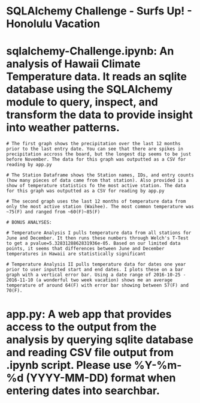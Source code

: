 # SQLAlchemy Challenge - Surfs Up! - Honolulu Vacation

# sqlalchemy-Challenge.ipynb:   An analysis of Hawaii Climate Temperature data. It reads an sqlite database using the SQLAlchemy module to query, inspect, and transform the data to provide insight into weather patterns.

    # The first graph shows the precipitation over the last 12 months prior to the last entry date. You can see that there are spikes in precipitation accross the board, but the longest dip seems to be just before November. The data for this graph was outputted as a CSV for reading by app.py

    # The Station Dataframe shows the Station names, IDs, and entry counts (how many pieces of data came from that station). Also provided is a show of temperature statistics fo the most active station. The data for this graph was outputted as a CSV for reading by app.py

    # The second graph uses the last 12 months of temperature data from only the most active station (Waihee). The most common temperature was ~75(F) and ranged from ~60(F)~85(F)

    # BONUS ANALYSES:

    # Temperature Analysis I pulls temperature data from all stations for June and December. It then runs these numbers through Welch's T-Test to get a pvalue=5.3283128862831936e-05. Based on our limited data points, it seems that differences between June and December temperatures in Hawaii are statistically significant

    # Temperature Analysis II pulls temperature data for dates one year prior to user inputted start and end dates. I plots these on a bar graph with a vertical error bar. Using a date range of 2016-10-25 - 2016-11-10 (a wonderful two week vacation) shows me an average temperature of around 64(F) with error bar showing between 57(F) and 70(F).


# app.py: A web app that provides access to the output from the analysis by querying sqlite database and reading CSV file output from .ipynb script. Please use %Y-%m-%d (YYYY-MM-DD) format when entering dates into searchbar.

